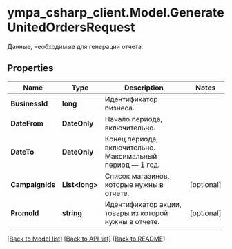 # ympa_csharp_client.Model.GenerateUnitedOrdersRequest
Данные, необходимые для генерации отчета. 

## Properties

Name | Type | Description | Notes
------------ | ------------- | ------------- | -------------
**BusinessId** | **long** | Идентификатор бизнеса. | 
**DateFrom** | **DateOnly** | Начало периода, включительно. | 
**DateTo** | **DateOnly** | Конец периода, включительно. Максимальный период — 1 год. | 
**CampaignIds** | **List&lt;long&gt;** | Список магазинов, которые нужны в отчете. | [optional] 
**PromoId** | **string** | Идентификатор акции, товары из которой нужны в отчете. | [optional] 

[[Back to Model list]](../README.md#documentation-for-models) [[Back to API list]](../README.md#documentation-for-api-endpoints) [[Back to README]](../README.md)

